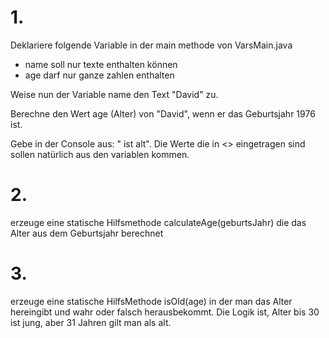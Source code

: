 




# 1.
Deklariere folgende Variable in der main methode von VarsMain.java
  
 * name soll nur texte enthalten können
 * age darf nur ganze zahlen enthalten
 
Weise nun der Variable name den Text "David" zu.
  
Berechne den Wert age (Alter) von "David", wenn er das Geburtsjahr 1976 ist.
 
Gebe in der Console aus: "<name> ist <age> alt". 
Die Werte die in <> eingetragen sind sollen natürlich aus den variablen kommen.
 
# 2.
erzeuge eine statische Hilfsmethode calculateAge(geburtsJahr) die das Alter aus dem Geburtsjahr berechnet
 
# 3. 
erzeuge eine statische HilfsMethode isOld(age) in der man das Alter hereingibt und wahr oder falsch herausbekommt.
Die Logik ist, Alter bis 30 ist jung, aber 31 Jahren gilt man als alt.
